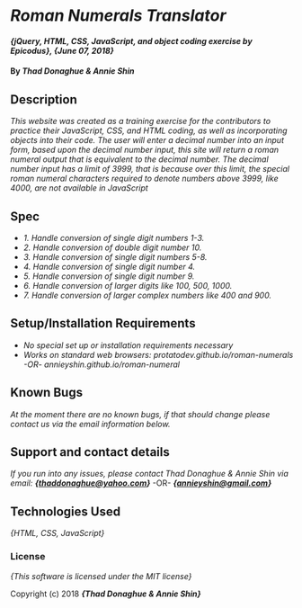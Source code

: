 # _Roman Numerals Translator_

#### _{jQuery, HTML, CSS, JavaScript, and object coding exercise by Epicodus}, {June 07, 2018}_

#### By _**Thad Donaghue & Annie Shin**_

## Description

_This website was created as a training exercise for the contributors to practice their JavaScript, CSS, and HTML coding, as well as incorporating objects into their code. The user will enter a decimal number into an input form, based upon the decimal number input, this site will return a roman numeral output that is equivalent to the decimal number. The decimal number input has a limit of 3999, that is because over this limit, the special roman numeral characters required to denote numbers above 3999, like 4000, are not available in JavaScript_

## Spec
* _1. Handle conversion of single digit numbers 1-3._
* _2. Handle conversion of double digit number 10._
* _3. Handle conversion of single digit numbers 5-8._
* _4. Handle conversion of single digit number 4._
* _5. Handle conversion of single digit number 9._
* _6. Handle conversion of larger digits like 100, 500, 1000._
* _7. Handle conversion of larger complex numbers like 400 and 900._


## Setup/Installation Requirements

* _No special set up or installation requirements necessary_
* _Works on standard web browsers: protatodev.github.io/roman-numerals -OR- annieyshin.github.io/roman-numeral_

## Known Bugs

_At the moment there are no known bugs, if that should change please contact us via the email information below._

## Support and contact details

_If you run into any issues, please contact Thad Donaghue & Annie Shin via email:_
**_{thaddonaghue@yahoo.com}_** -OR- **_{annieyshin@gmail.com}_**

## Technologies Used

_{HTML, CSS, JavaScript}_

### License

*{This software is licensed under the MIT license}*

Copyright (c) 2018 **_{Thad Donaghue & Annie Shin}_**
